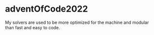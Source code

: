 # adventOfCode2022

My solvers are used to be more optimized for the machine and modular than fast and easy to code.
